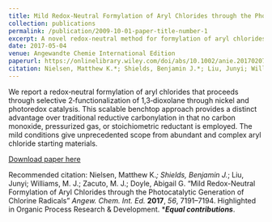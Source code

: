```yaml
---
title: Mild Redox-Neutral Formylation of Aryl Chlorides through the Photocatalytic Generation of Chlorine Radicals
collection: publications
permalink: /publication/2009-10-01-paper-title-number-1
excerpt: A novel redox-neutral method for formylation of aryl chlorides is presented. The mild conditions give unprecedented scope from abundant and complex aryl chloride starting materials. Highlighted in Organic Process Research & Development.
date: 2017-05-04
venue: Angewandte Chemie International Edition
paperurl: https://onlinelibrary.wiley.com/doi/abs/10.1002/anie.201702079
citation: Nielsen, Matthew K.*; Shields, Benjamin J.*; Liu, Junyi; Williams, M. J.; Zacuto, M. J.; Doyle, Abigail G. “Mild Redox-Neutral Formylation of Aryl Chlorides through the Photocatalytic Generation of Chlorine Radicals” *Angew. Chem. Int. Ed.* **2017**, *56*, 7191–7194. ****Equal contributions***.
---
```

We report a redox‐neutral formylation of aryl chlorides that proceeds through selective 2‐functionalization of 1,3‐dioxolane through nickel and photoredox catalysis. This scalable benchtop approach provides a distinct advantage over traditional reductive carbonylation in that no carbon monoxide, pressurized gas, or stoichiometric reductant is employed. The mild conditions give unprecedented scope from abundant and complex aryl chloride starting materials.

[Download paper here](http://academicpages.github.io/files/paper1.pdf)

Recommended citation: Nielsen, Matthew K.*; Shields, Benjamin J.*; Liu, Junyi; Williams, M. J.; Zacuto, M. J.; Doyle, Abigail G. “Mild Redox-Neutral Formylation of Aryl Chlorides through the Photocatalytic Generation of Chlorine Radicals” *Angew. Chem. Int. Ed.* **2017**, *56*, 7191–7194. Highlighted in Organic Process Research & Development. ****Equal contributions***.
